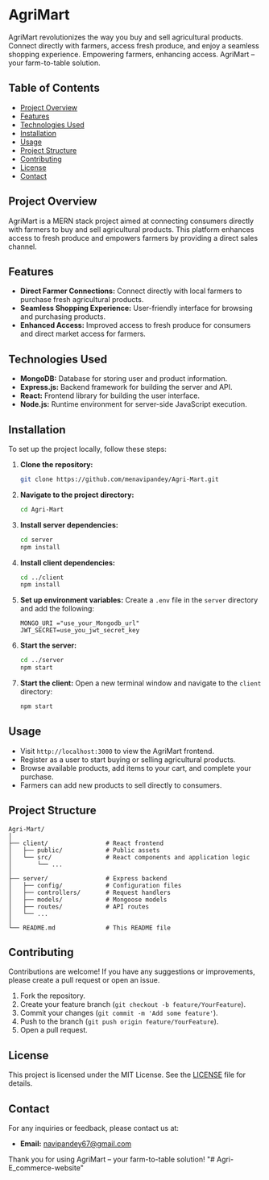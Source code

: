 # AgriMart

AgriMart revolutionizes the way you buy and sell agricultural products. Connect directly with farmers, access fresh produce, and enjoy a seamless shopping experience. Empowering farmers, enhancing access. AgriMart – your farm-to-table solution.

## Table of Contents

- [Project Overview](#project-overview)
- [Features](#features)
- [Technologies Used](#technologies-used)
- [Installation](#installation)
- [Usage](#usage)
- [Project Structure](#project-structure)
- [Contributing](#contributing)
- [License](#license)
- [Contact](#contact)

## Project Overview

AgriMart is a MERN stack project aimed at connecting consumers directly with farmers to buy and sell agricultural products. This platform enhances access to fresh produce and empowers farmers by providing a direct sales channel.

## Features

- **Direct Farmer Connections:** Connect directly with local farmers to purchase fresh agricultural products.
- **Seamless Shopping Experience:** User-friendly interface for browsing and purchasing products.
- **Enhanced Access:** Improved access to fresh produce for consumers and direct market access for farmers.

## Technologies Used

- **MongoDB:** Database for storing user and product information.
- **Express.js:** Backend framework for building the server and API.
- **React:** Frontend library for building the user interface.
- **Node.js:** Runtime environment for server-side JavaScript execution.

## Installation

To set up the project locally, follow these steps:

1. **Clone the repository:**
   ```sh
   git clone https://github.com/menavipandey/Agri-Mart.git
   ```

2. **Navigate to the project directory:**
   ```sh
   cd Agri-Mart
   ```

3. **Install server dependencies:**
   ```sh
   cd server
   npm install
   ```

4. **Install client dependencies:**
   ```sh
   cd ../client
   npm install
   ```

5. **Set up environment variables:**
   Create a `.env` file in the `server` directory and add the following:
   ```env
   MONGO_URI ="use_your_Mongodb_url"
   JWT_SECRET=use_you_jwt_secret_key
   ```

6. **Start the server:**
   ```sh
   cd ../server
   npm start
   ```

7. **Start the client:**
   Open a new terminal window and navigate to the `client` directory:
   ```sh
   npm start
   ```

## Usage

- Visit `http://localhost:3000` to view the AgriMart frontend.
- Register as a user to start buying or selling agricultural products.
- Browse available products, add items to your cart, and complete your purchase.
- Farmers can add new products to sell directly to consumers.

## Project Structure

```
Agri-Mart/
│
├── client/                # React frontend
│   ├── public/            # Public assets
│   └── src/               # React components and application logic
│       └── ...
│
├── server/                # Express backend
│   ├── config/            # Configuration files
│   ├── controllers/       # Request handlers
│   ├── models/            # Mongoose models
│   ├── routes/            # API routes
│   └── ...
│
└── README.md              # This README file
```

## Contributing

Contributions are welcome! If you have any suggestions or improvements, please create a pull request or open an issue.

1. Fork the repository.
2. Create your feature branch (`git checkout -b feature/YourFeature`).
3. Commit your changes (`git commit -m 'Add some feature'`).
4. Push to the branch (`git push origin feature/YourFeature`).
5. Open a pull request.

## License

This project is licensed under the MIT License. See the [LICENSE](LICENSE) file for details.

## Contact

For any inquiries or feedback, please contact us at:
- **Email:** navipandey67@gmail.com

Thank you for using AgriMart – your farm-to-table solution!
"# Agri-E_commerce-website" 
